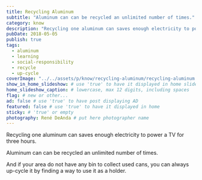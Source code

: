 ```yaml
---
title: Recycling Aluminum
subtitle: "Aluminum can can be recycled an unlimited number of times."
category: know
description: "Recycling one aluminum can saves enough electricity to power a TV for three hours. Aluminum can can be recycled an unlimited number of times..."
pubDate: 2018-05-05
publish: true
tags:
  - aluminum
  - learning
  - social-responsibility
  - recycle
  - up-cycle
coverImage: "../../assets/p/know/recycling-aluminum/recycling-aluminum.jpg"
show_in_home_slideshow: # use 'true' to have it displayed in home slideshow
home_slideshow_caption: # lowercase, max 12 digits, including spaces
flag: # new or other...
ad: false # use 'true' to have post displaying AD
featured: false # use 'true' to have it displayed in home
sticky: # 'true' or empty
photography: René DeAnda # put here photographer name
---
```


Recycling one aluminum can saves enough electricity to power a TV for three hours.

Aluminum can can be recycled an unlimited number of times.

And if your area do not have any bin to collect used cans, you can always up-cycle it by finding a way to use it as a holder.

